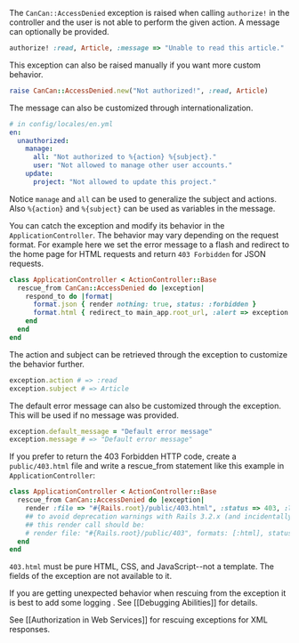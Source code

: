 The `CanCan::AccessDenied` exception is raised when calling `authorize!` in the controller and the user is not able to perform the given action. A message can optionally be provided.

```ruby
authorize! :read, Article, :message => "Unable to read this article."
```

This exception can also be raised manually if you want more custom behavior.

```ruby
raise CanCan::AccessDenied.new("Not authorized!", :read, Article)
```

The message can also be customized through internationalization.

```yaml
# in config/locales/en.yml
en:
  unauthorized:
    manage:
      all: "Not authorized to %{action} %{subject}."
      user: "Not allowed to manage other user accounts."
    update:
      project: "Not allowed to update this project."
```

Notice `manage` and `all` can be used to generalize the subject and actions. Also `%{action}` and `%{subject}` can be used as variables in the message.

You can catch the exception and modify its behavior in the `ApplicationController`. The behavior may vary depending on the request format. For example here we set the error message to a flash and redirect to the home page for HTML requests and return `403 Forbidden` for JSON requests.

```ruby
class ApplicationController < ActionController::Base
  rescue_from CanCan::AccessDenied do |exception|
    respond_to do |format|
      format.json { render nothing: true, status: :forbidden }
      format.html { redirect_to main_app.root_url, :alert => exception.message }
    end
  end
end
```

The action and subject can be retrieved through the exception to customize the behavior further.

```ruby
exception.action # => :read
exception.subject # => Article
```

The default error message can also be customized through the exception. This will be used if no message was provided.

```ruby
exception.default_message = "Default error message"
exception.message # => "Default error message"
```

If you prefer to return the 403 Forbidden HTTP code, create a `public/403.html` file and write a rescue_from statement like this example in `ApplicationController`:

```ruby
class ApplicationController < ActionController::Base
  rescue_from CanCan::AccessDenied do |exception|
    render :file => "#{Rails.root}/public/403.html", :status => 403, :layout => false
    ## to avoid deprecation warnings with Rails 3.2.x (and incidentally using Ruby 1.9.3 hash syntax)
    ## this render call should be:
    # render file: "#{Rails.root}/public/403", formats: [:html], status: 403, layout: false
  end
end 
```

`403.html` must be pure HTML, CSS, and JavaScript--not a template. The fields of the exception are not available to it.

If you are getting unexpected behavior when rescuing from the exception it is best to add some logging . See [[Debugging Abilities]] for details.

See [[Authorization in Web Services]] for rescuing exceptions for XML responses.